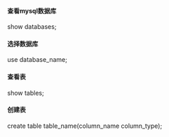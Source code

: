 #### 查看mysql数据库
show databases;

#### 选择数据库
use database_name;

#### 查看表
show tables;

#### 创建表
create table table_name(column_name column_type);